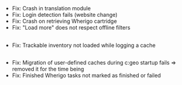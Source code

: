 ##
- Fix: Crash in translation module
- Fix: Login detection fails (website change)
- Fix: Crash on retrieving Wherigo cartridge
- Fix: "Load more" does not respect offline filters

##
- Fix: Trackable inventory not loaded while logging a cache

##
- Fix: Migration of user-defined caches during c:geo startup fails => removed it for the time being
- Fix: Finished Wherigo tasks not marked as finished or failed


